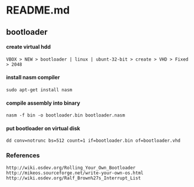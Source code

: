 # README.md

## bootloader



#### create virtual hdd
```
VBOX > NEW > bootloader | linux | ubunt-32-bit > create > VHD > Fixed > 2048
```

#### install nasm compiler
```
sudo apt-get install nasm
```

#### compile assembly into binary
```
nasm -f bin -o bootloader.bin bootloader.nasm
```

#### put bootloader on virtual disk
```
dd conv=notrunc bs=512 count=1 if=bootloader.bin of=bootloader.vhd
```




### References
```
http://wiki.osdev.org/Rolling_Your_Own_Bootloader
http://mikeos.sourceforge.net/write-your-own-os.html
http://wiki.osdev.org/Ralf_Brown%27s_Interrupt_List

```
